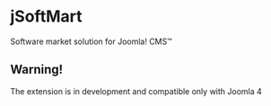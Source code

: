 # jSoftMart
Software market solution for Joomla! CMS™ 

## Warning!
The extension is in development and compatible only with Joomla 4

